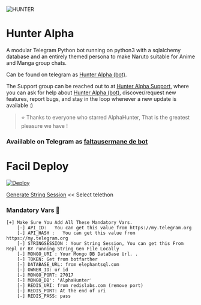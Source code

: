 
![HUNTER](https://i.imgur.com/N2Ru7ib.jpg)

# Hunter Alpha

A modular Telegram Python bot running on python3 with a sqlalchemy database and an entirely themed persona to make Naruto suitable for Anime and Manga group chats. 

Can be found on telegram as [Hunter Alpha (bot)](http://t.me/xxXhunteralphaX_Bot).

The Support group can be reached out to at [Hunter Alpha Support](https://t.me/AlphaEliasxd), where you can ask for help about [Hunter Alpha (bot)](https://t.me/xxXhunteralphaX_Bot), discover/request new features, report bugs, and stay in the loop whenever a new update is available :) 

> ⭐️ Thanks to everyone who starred AlphaHunter, That is the greatest pleasure we have !


### Avaiilable on Telegram as [faltausermane de bot](https://t.me/AndroidCave)


# Facil Deploy 
[![Deploy](https://www.herokucdn.com/deploy/button.svg)](https://heroku.com/deploy?templatehttps://github.com/AlphaEliasPY/AlphaHunter)

[Generate String Session](https://replit.com/@AlphaEliasPY/AlphaHunter-1)  << Select telethon


### Mandatory Vars 📒
```
[+] Make Sure You Add All These Mandatory Vars. 
    [-] API_ID:   You can get this value from https://my.telegram.org
    [-] API_HASH :   You can get this value from https://my.telegram.org
    [-] STRINGSESSION : Your String Session, You can get this From Repl or BY running String_Gen File Locally
    [-] MONGO_URI : Your Mongo DB DataBase Url. .
    [-] TOKEN: Get from botfarther
    [-] DATABASE_URL: from elephantsql.com
    [-] OWNER_ID: ur id
    [-] MONGO_PORT: 27017
    [-] MONGO_DB': 'AlphaHunter'
    [-] REDIS_URI: from redislabs.com (remove port)
    [-] REDIS_PORT: At the end of uri
    [-] REDIS_PASS: pass


